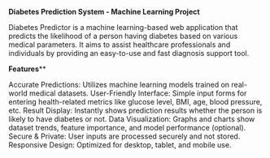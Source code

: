 **Diabetes Prediction System - Machine Learning Project**

Diabetes Predictor is a machine learning-based web application that predicts the likelihood of a person having diabetes based on various medical parameters. It aims to assist healthcare professionals and individuals by providing an easy-to-use and fast diagnosis support tool.

**Features****

Accurate Predictions: Utilizes machine learning models trained on real-world medical datasets.
User-Friendly Interface: Simple input forms for entering health-related metrics like glucose level, BMI, age, blood pressure, etc.
Result Display: Instantly shows prediction results whether the person is likely to have diabetes or not.
Data Visualization: Graphs and charts show dataset trends, feature importance, and model performance (optional).
Secure & Private: User inputs are processed securely and not stored.
Responsive Design: Optimized for desktop, tablet, and mobile use.


